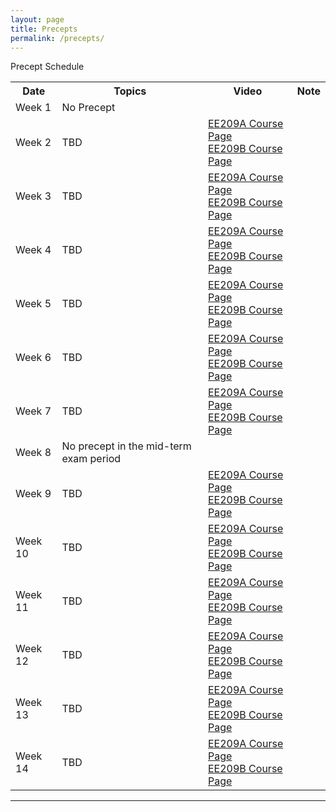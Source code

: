 ```yaml
---
layout: page
title: Precepts
permalink: /precepts/
---
```


<p> Precept Schedule

<table class="schedule">
  <tr>
   <th>Date</th>
   <th>Topics</th>
   <th>Video</th>
   <th>Note</th>
  </tr>

<tr class="lecture">
 <td> Week 1</td>
 <td> No Precept </td>
 <td> </td>
 <td> </td>
</tr>

<tr class="alt lecture">
 <td> Week 2 </td>
 <td> TBD </td>
 <td> <a href="http://klms.kaist.ac.kr/course/view.php?id=118849">EE209A Course Page</a><br>
 <a href="">EE209B Course Page</a>
 </td>
 <td> </td>
</tr>

<tr class="lecture">
 <td> Week 3 </td>
 <td>  TBD </td>
 <td> <a href="http://klms.kaist.ac.kr/course/view.php?id=118849">EE209A Course Page</a><br>
 <a href="">EE209B Course Page </td>
 <td> </td>
</tr>

<tr class="alt lecture">
 <td> Week 4 </td>
 <td>  TBD </td>
 <td> <a href="http://klms.kaist.ac.kr/course/view.php?id=118849">EE209A Course Page</a><br>
 <a href="">EE209B Course Page </td>
 <td> </td>
</tr>

<tr class="lecture">
 <td> Week 5 </td>
 <td>  TBD </td>
 <td> <a href="http://klms.kaist.ac.kr/course/view.php?id=118849">EE209A Course Page</a><br>
 <a href="">EE209B Course Page</td>
 <td> </td>
</tr>

<tr class="alt lecture">
 <td> Week 6 </td>
 <td>  TBD </td>
 <td> <a href="http://klms.kaist.ac.kr/course/view.php?id=118849">EE209A Course Page</a><br>
 <a href="">EE209B Course Page</td>
 <td> </td>
</tr>

<tr class="lecture">
 <td> Week 7 </td>
 <td>  TBD </td>
 <td> <a href="http://klms.kaist.ac.kr/course/view.php?id=118849">EE209A Course Page</a><br>
 <a href="">EE209B Course Page</td>
 <td> </td>
</tr>

<tr class="alt lecture">
 <td> Week 8 </td>
 <td> No precept in the mid-term exam period </td>
 <td> </td>
 <td> </td>
</tr>

<tr class="lecture">
 <td> Week 9</td>
 <td>  TBD </td>
 <td> <a href="http://klms.kaist.ac.kr/course/view.php?id=118849">EE209A Course Page</a><br>
 <a href="">EE209B Course Page</td>
 <td> </td>
</tr>

<tr class="alt lecture">
 <td> Week 10</td>
 <td>  TBD </td>
 <td> <a href="http://klms.kaist.ac.kr/course/view.php?id=118849">EE209A Course Page</a><br>
 <a href="">EE209B Course Page</td>
 <td> </td>
</tr>

<tr class="lecture">
 <td> Week 11 </td>
 <td>  TBD </td>
 <td> <a href="http://klms.kaist.ac.kr/course/view.php?id=118849">EE209A Course Page</a><br>
 <a href="">EE209B Course Page </td>
 <td> </td>
</tr>

<tr class="lecture">
 <td> Week 12 </td>
 <td> TBD </td>
 <td> <a href="http://klms.kaist.ac.kr/course/view.php?id=118849">EE209A Course Page</a><br>
 <a href="">EE209B Course Page </td>
 <td>  </td>
</tr>

<tr class="alt lecture">
 <td> Week 13 </td>
 <td>  TBD </td>
 <td> <a href="http://klms.kaist.ac.kr/course/view.php?id=118849">EE209A Course Page</a><br>
 <a href="">EE209B Course Page </td>
 <td> </td>
</tr>

<tr class="lecture">
 <td> Week 14 </td>
 <td>  TBD </td>
 <td> <a href="http://klms.kaist.ac.kr/course/view.php?id=118849">EE209A Course Page</a><br>
 <a href="">EE209B Course Page </td>
 <td> </td>
</tr>

</table>
<hr />
</body>
</html>
